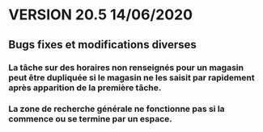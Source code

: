 <div class="releaseNotesVersion">
<div class="titreEtDate"><h1>VERSION 20.5 <span class="date-release">14/06/2020</span></h1></div>
<div class="releasesImportantes">
</div>
<h2>Bugs fixes et modifications diverses</h2>
<div class="bugsEtMod">
<div class="correctionsOuMod">
<div class="titre"><h3>La tâche sur des horaires non renseignés pour un magasin peut être dupliquée si le magasin ne les saisit par rapidement après apparition de la première tâche.</h3></div>
</div>
<div class="correctionsOuMod">
<div class="titre"><h3>La zone de recherche générale ne fonctionne pas si la commence ou se termine par un espace.</h3></div>
</div>
</div>
</div>

